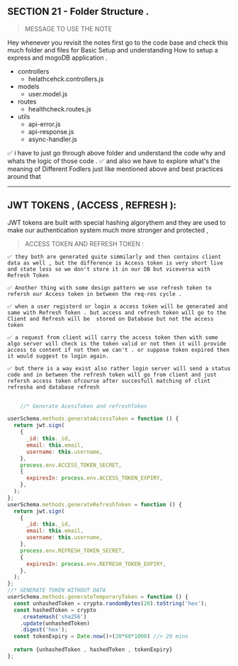 ## SECTION 21 - Folder Structure . 

>   MESSAGE TO USE THE NOTE 

Hey whenever you revisit the notes first go to the code base and check this much folder and files for Basic Setup and understanding How to setup a express and mogoDB application . 

* controllers
    - helathcehck.controllers.js 
* models
    - user.model.js
* routes 
    - healthcheck.routes.js
* utils
    - api-error.js
    - api-response.js
    - async-handler.js

✅ i have to just go through above folder and understand the code why and whats the logic of those code . 
✅ and also we have to explore what's the meaning of Different Fodlers just like mentioned above and best practices around that 

--- 

## JWT TOKENS , (ACCESS , REFRESH ): 

JWT tokens are built with special hashing algorythem and they are used to make our authentication system much more stronger and protected , 

> ACCESS TOKEN  AND REFRESH TOKEN : 

    ✅ they both are generated quite simmilarly and then contains client data as well , but the difference is Access token is very short live and state less so we don't store it in our DB but viceversa with Refresh Token 

    ✅ Another thing with some design pattern we use refresh token to refersh our Access token in between the req-res cycle . 

    ✅ when a user registerd or login a access token will be generated and same with Refresh Token . but access and refresh token will go to the Client and Refresh will be  stored on Database but not the access token 

    ✅ a request from client will carry the access token then with some algo server will check is the token valid or not then it will provide access to content if not then we can't . or suppose token expired then it would suggest to login again.
    
    ✅ but there is a way exist also rather login server will send a status code and in between the refresh token will go from client and just refersh access token ofcourse after succesfull matching of clint refresha and database refresh 

```javascript
    
    //* Generate AcessToken and refreshToken

userSchema.methods.generateAccessToken = function () {
  return jwt.sign(
    {
      _id: this._id,
      email: this.email,
      username: this.username,
    },
    process.env.ACCESS_TOKEN_SECRET,
    {
      expiresIn: process.env.ACCESS_TOKEN_EXPIRY,
    },
  );
};
userSchema.methods.generateRefreshToken = function () {
  return jwt.sign(
    {
      _id: this._id,
      email: this.email,
      username: this.username,
    },
    process.env.REFRESH_TOKEN_SECRET,
    {
      expiresIn: process.env.REFRESH_TOKEN_EXPIRY,
    },
  );
};
//* GENERATE TOKEN WITHOUT DATA
userSchema.methods.generateTemporaryToken = function () {
  const unhashedToken = crypto.randomBytes(20).toString('hex');
  const hashedToken = crypto
    .createHash('sha256')
    .update(unhashedToken)
    .digest('hex');
  const tokenExpiry = Date.now()+(20*60*1000) //> 20 mins
  
  return {unhashedToken , hashedToken , tokenExpiry}
};
```
